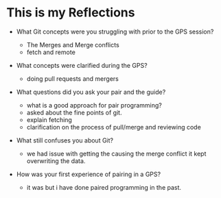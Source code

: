 # This is my Reflections

* What Git concepts were you struggling with prior to the GPS session?
    - The Merges and Merge conflicts
    - fetch and remote

* What concepts were clarified during the GPS?
    - doing pull requests and mergers

* What questions did you ask your pair and the guide?
    - what is a good approach for pair programming?
    - asked about the fine points of git.
    - explain fetching 
    - clarification on the process of pull/merge and reviewing code

* What still confuses you about Git?
    - we had issue with getting the causing the merge conflict it kept overwriting the data. 

* How was your first experience of pairing in a GPS?
    - it was but i have done paired programming in the past.

